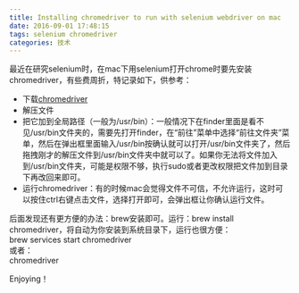 ```yaml
---
title: Installing chromedriver to run with selenium webdriver on mac
date: 2016-09-01 17:48:15
tags: selenium chromedriver
categories: 技术
---
```

最近在研究selenium时，在mac下用selenium打开chrome时要先安装chromedriver，有些费周折，特记录如下，供参考：  
<!--more-->
* 下载[chromedriver](http://chromedriver.storage.googleapis.com/index.html)
* 解压文件
* 把它加到全局路径（一般为/usr/bin）：一般情况下在finder里面是看不见/usr/bin文件夹的，需要先打开finder，在“前往”菜单中选择“前往文件夹”菜单，然后在弹出框里面输入/usr/bin按确认就可以打开/usr/bin文件夹了，然后拖拽刚才的解压文件到/usr/bin文件夹中就可以了。如果你无法将文件加入到/usr/bin文件夹，可能是权限不够，执行sudo或者更改权限把文件加到目录下再改回来即可。
* 运行chromedriver：有的时候mac会觉得文件不可信，不允许运行，这时可以按住ctrl右键点击文件，选择打开即可，会弹出框让你确认运行文件。


后面发现还有更方便的办法：brew安装即可。运行：brew install chromedriver，将自动为你安装到系统目录下，运行也很方便：  
brew services start chromedriver  
或者：  
chromedriver


Enjoying！